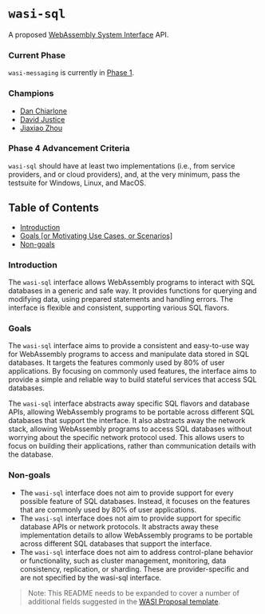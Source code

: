 # `wasi-sql`

A proposed [WebAssembly System Interface](https://github.com/WebAssembly/WASI) API.

### Current Phase

`wasi-messaging` is currently in [Phase 1](https://github.com/WebAssembly/WASI/blob/main/Proposals.md#phase-1---feature-proposal-cg).

### Champions

- [Dan Chiarlone](https://github.com/danbugs)
- [David Justice](https://github.com/devigned)
- [Jiaxiao Zhou](https://github.com/Mossaka)

### Phase 4 Advancement Criteria

`wasi-sql` should have at least two implementations (i.e., from service providers, and or cloud providers), and, at the very minimum, pass the testsuite for Windows, Linux, and MacOS.

## Table of Contents

- [Introduction](#introduction)
- [Goals [or Motivating Use Cases, or Scenarios]](#goals-or-motivating-use-cases-or-scenarios)
- [Non-goals](#non-goals)

### Introduction

The `wasi-sql` interface allows WebAssembly programs to interact with SQL databases in a generic and safe way. It provides functions for querying and modifying data, using prepared statements and handling errors. The interface is flexible and consistent, supporting various SQL flavors.

### Goals

The `wasi-sql` interface aims to provide a consistent and easy-to-use way for WebAssembly programs to access and manipulate data stored in SQL databases. It targets the features commonly used by 80% of user applications. By focusing on commonly used features, the interface aims to provide a simple and reliable way to build stateful services that access SQL databases.

The `wasi-sql` interface abstracts away specific SQL flavors and database APIs, allowing WebAssembly programs to be portable across different SQL databases that support the interface. It also abstracts away the network stack, allowing WebAssembly programs to access SQL databases without worrying about the specific network protocol used. This allows users to focus on building their applications, rather than communication details with the database.

### Non-goals

- The `wasi-sql` interface does not aim to provide support for every possible feature of SQL databases. Instead, it focuses on the features that are commonly used by 80% of user applications.
- The `wasi-sql` interface does not aim to provide support for specific database APIs or network protocols. It abstracts away these implementation details to allow WebAssembly programs to be portable across different SQL databases that support the interface.
- The `wasi-sql` interface does not aim to address control-plane behavior or functionality, such as cluster management, monitoring, data consistency, replication, or sharding. These are provider-specific and are not specified by the wasi-sql interface.

> Note: This README needs to be expanded to cover a number of additional fields suggested in the
[WASI Proposal template](https://github.com/WebAssembly/wasi-proposal-template).